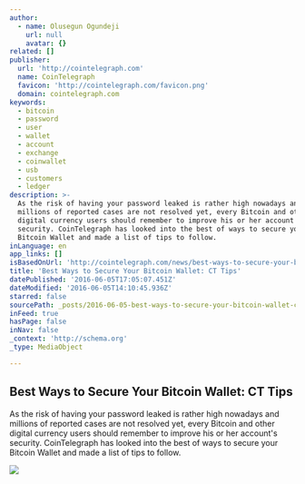 ```yaml
---
author:
  - name: Olusegun Ogundeji
    url: null
    avatar: {}
related: []
publisher:
  url: 'http://cointelegraph.com'
  name: CoinTelegraph
  favicon: 'http://cointelegraph.com/favicon.png'
  domain: cointelegraph.com
keywords:
  - bitcoin
  - password
  - user
  - wallet
  - account
  - exchange
  - coinwallet
  - usb
  - customers
  - ledger
description: >-
  As the risk of having your password leaked is rather high nowadays and
  millions of reported cases are not resolved yet, every Bitcoin and other
  digital currency users should remember to improve his or her account's
  security. CoinTelegraph has looked into the best of ways to secure your
  Bitcoin Wallet and made a list of tips to follow.
inLanguage: en
app_links: []
isBasedOnUrl: 'http://cointelegraph.com/news/best-ways-to-secure-your-bitcoin-wallet-ct-tips'
title: 'Best Ways to Secure Your Bitcoin Wallet: CT Tips'
datePublished: '2016-06-05T17:05:07.451Z'
dateModified: '2016-06-05T14:10:45.936Z'
starred: false
sourcePath: _posts/2016-06-05-best-ways-to-secure-your-bitcoin-wallet-ct-tips.md
inFeed: true
hasPage: false
inNav: false
_context: 'http://schema.org'
_type: MediaObject

---
```

<article style=""><h1>Best Ways to Secure Your Bitcoin Wallet: CT Tips</h1><p>As the risk of having your password leaked is rather high nowadays and millions of reported cases are not resolved yet, every Bitcoin and other digital currency users should remember to improve his or her account's security. CoinTelegraph has looked into the best of ways to secure your Bitcoin Wallet and made a list of tips to follow.</p><img src="http://cointelegraph.com/images/725_aHR0cDovL2NvaW50ZWxlZ3JhcGguY29tL3N0b3JhZ2UvdXBsb2Fkcy92aWV3LzVjZTBlZDhlNTQyOTg0YzRiZDFlNGY5NWQwODY4NWU5LmpwZw==.jpg" /></article>